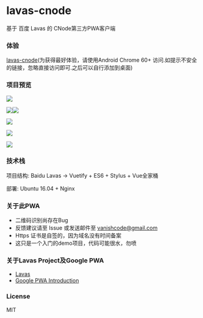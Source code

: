 # lavas-cnode
基于 百度 Lavas 的 CNode第三方PWA客户端

### 体验
[lavas-cnode](https://139.199.33.111)(为获得最好体验，请使用Android Chrome 60+ 访问.如提示不安全的链接，忽略直接访问即可.之后可以自行添加到桌面)
### 项目预览

![](https://ws1.sinaimg.cn/large/006tNc79ly1fjx62qeau8j30u01auafe.jpg)

![](https://ws4.sinaimg.cn/large/006tNc79ly1fjx63s9isqj30u01d5gre.jpg)![](https://ws3.sinaimg.cn/large/006tNc79ly1fjx7ayhl7nj30u01d3go8.jpg)

![](https://ws1.sinaimg.cn/large/006tNc79ly1fjx63xaly7j30u01d6wit.jpg)

![](https://ws2.sinaimg.cn/large/006tNc79ly1fjx6430u3xj30u01den5h.jpg)

![](https://ws1.sinaimg.cn/large/006tNc79ly1fjx7c0ilu9j30u01deabq.jpg)

###  技术栈

项目结构: Baidu Lavas -> Vuetify + ES6 + Stylus + Vue全家桶

部署: Ubuntu 16.04 + Nginx



###  关于此PWA

* 二维码识别尚存在Bug
* 反馈建议请至 Issue 或发送邮件至 [vanishcode@gmail.com](vanishcode@gmail.com)
* Https 证书是自签的，因为域名没有时间备案
* 这只是一个入门的demo项目，代码可能很水，勿喷



### 关于Lavas Project及Google PWA

* [Lavas](https://lavas.baidu.com)
* [Google PWA Introduction](https://developers.google.cn/web/progressive-web-apps)



### License

MIT





